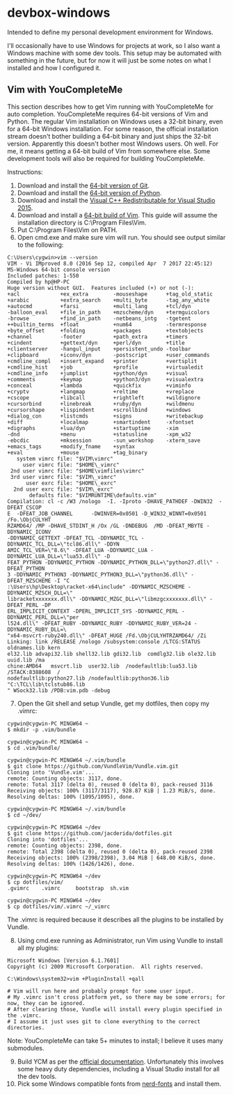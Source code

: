 # devbox-windows
Intended to define my personal development environment for Windows.

I'll occasionally have to use Windows for projects at work, so I also want a Windows machine with some dev tools. This setup may be automated with something in the future, but for now it will just be some notes on what I installed and how I configured it.

## Vim with YouCompleteMe

This section describes how to get Vim running with YouCompleteMe for auto completion. YouCompleteMe requires 64-bit versions of Vim and Python. The regular Vim installation on Windows uses a 32-bit binary, even for a 64-bit Windows installation. For some reason, the official installation stream doesn't bother building a 64-bit binary and just ships the 32-bit version. Apparently this doesn't bother most Windows users. Oh well. For me, it means getting a 64-bit build of Vim from somewhere else. Some development tools will also be required for building YouCompleteMe.

Instructions:

1. Download and install the [64-bit version of Git](https://git-scm.com/download/win).
2. Download and install the [64-bit version of Python](https://www.python.org/downloads/windows).
3. Download and install the [Visual C++ Redistributable for Visual Studio 2015](https://www.microsoft.com/en-gb/download/confirmation.aspx?id=48145).
4. Download and install a [64-bit build of Vim](https://tuxproject.de/projects/vim/). This guide will assume the installation directory is C:\Program Files\Vim.
5. Put C:\Program Files\Vim on PATH.
6. Open cmd.exe and make sure vim will run. You should see output similar to the following:
```
C:\Users\cygwin>vim --version
VIM - Vi IMproved 8.0 (2016 Sep 12, compiled Apr  7 2017 22:45:12)
MS-Windows 64-bit console version
Included patches: 1-550
Compiled by hp@HP-PC
Huge version without GUI.  Features included (+) or not (-):
+acl             +ex_extra        -mouseshape      +tag_old_static
+arabic          +extra_search    +multi_byte      -tag_any_white
+autocmd         +farsi           +multi_lang      +tcl/dyn
-balloon_eval    +file_in_path    +mzscheme/dyn    +termguicolors
-browse          +find_in_path    -netbeans_intg   -tgetent
++builtin_terms  +float           +num64           -termresponse
+byte_offset     +folding         +packages        +textobjects
+channel         -footer          +path_extra      +timers
+cindent         +gettext/dyn     +perl/dyn        +title
+clientserver    -hangul_input    +persistent_undo -toolbar
+clipboard       +iconv/dyn       -postscript      +user_commands
+cmdline_compl   +insert_expand   +printer         +vertsplit
+cmdline_hist    +job             +profile         +virtualedit
+cmdline_info    +jumplist        +python/dyn      +visual
+comments        +keymap          +python3/dyn     +visualextra
+conceal         +lambda          +quickfix        +viminfo
+cryptv          +langmap         +reltime         +vreplace
+cscope          +libcall         +rightleft       +wildignore
+cursorbind      +linebreak       +ruby/dyn        +wildmenu
+cursorshape     +lispindent      +scrollbind      +windows
+dialog_con      +listcmds        +signs           +writebackup
+diff            +localmap        +smartindent     -xfontset
+digraphs        +lua/dyn         +startuptime     -xim
-dnd             +menu            +statusline      -xpm_w32
-ebcdic          +mksession       -sun_workshop    -xterm_save
+emacs_tags      +modify_fname    +syntax
+eval            +mouse           +tag_binary
   system vimrc file: "$VIM\vimrc"
     user vimrc file: "$HOME\_vimrc"
 2nd user vimrc file: "$HOME\vimfiles\vimrc"
 3rd user vimrc file: "$VIM\_vimrc"
      user exrc file: "$HOME\_exrc"
  2nd user exrc file: "$VIM\_exrc"
       defaults file: "$VIMRUNTIME\defaults.vim"
Compilation: cl -c /W3 /nologo  -I. -Iproto -DHAVE_PATHDEF -DWIN32  -DFEAT_CSCOP
E  -DFEAT_JOB_CHANNEL      -DWINVER=0x0501 -D_WIN32_WINNT=0x0501  /Fo.\ObjCULYHT
RZAMD64/ /MP -DHAVE_STDINT_H /Ox /GL -DNDEBUG  /MD -DFEAT_MBYTE -DDYNAMIC_ICONV
-DDYNAMIC_GETTEXT -DFEAT_TCL -DDYNAMIC_TCL -DDYNAMIC_TCL_DLL=\"tcl86.dll\" -DDYN
AMIC_TCL_VER=\"8.6\" -DFEAT_LUA -DDYNAMIC_LUA -DDYNAMIC_LUA_DLL=\"lua53.dll\" -D
FEAT_PYTHON -DDYNAMIC_PYTHON -DDYNAMIC_PYTHON_DLL=\"python27.dll\" -DFEAT_PYTHON
3 -DDYNAMIC_PYTHON3 -DDYNAMIC_PYTHON3_DLL=\"python36.dll\" -DFEAT_MZSCHEME -I "C
:\Users\hp\Desktop\racket-x64\include" -DDYNAMIC_MZSCHEME -DDYNAMIC_MZSCH_DLL=\"
libracketxxxxxxx.dll\" -DDYNAMIC_MZGC_DLL=\"libmzgcxxxxxxx.dll\" -DFEAT_PERL -DP
ERL_IMPLICIT_CONTEXT -DPERL_IMPLICIT_SYS -DDYNAMIC_PERL -DDYNAMIC_PERL_DLL=\"per
l524.dll\" -DFEAT_RUBY -DDYNAMIC_RUBY -DDYNAMIC_RUBY_VER=24 -DDYNAMIC_RUBY_DLL=\
"x64-msvcrt-ruby240.dll\" -DFEAT_HUGE /Fd.\ObjCULYHTRZAMD64/ /Zi
Linking: link /RELEASE /nologo /subsystem:console /LTCG:STATUS oldnames.lib kern
el32.lib advapi32.lib shell32.lib gdi32.lib  comdlg32.lib ole32.lib uuid.lib /ma
chine:AMD64   msvcrt.lib  user32.lib  /nodefaultlib:lua53.lib  /STACK:8388608  /
nodefaultlib:python27.lib /nodefaultlib:python36.lib   "C:\TCL\lib\tclstub86.lib
" WSock32.lib /PDB:vim.pdb -debug
```
7. Open the Git shell and setup Vundle, get my dotfiles, then copy my .vimrc:
```
cygwin@cygwin-PC MINGW64 ~
$ mkdir -p .vim/bundle

cygwin@cygwin-PC MINGW64 ~
$ cd .vim/bundle/

cygwin@cygwin-PC MINGW64 ~/.vim/bundle
$ git clone https://github.com/VundleVim/Vundle.vim.git
Cloning into 'Vundle.vim'...
remote: Counting objects: 3117, done.
remote: Total 3117 (delta 0), reused 0 (delta 0), pack-reused 3116
Receiving objects: 100% (3117/3117), 928.87 KiB | 1.23 MiB/s, done.
Resolving deltas: 100% (1095/1095), done.

cygwin@cygwin-PC MINGW64 ~/.vim/bundle
$ cd ~/dev/

cygwin@cygwin-PC MINGW64 ~/dev
$ git clone https://github.com/jacderida/dotfiles.git
Cloning into 'dotfiles'...
remote: Counting objects: 2398, done.
remote: Total 2398 (delta 0), reused 0 (delta 0), pack-reused 2398
Receiving objects: 100% (2398/2398), 3.04 MiB | 648.00 KiB/s, done.
Resolving deltas: 100% (1426/1426), done.

cygwin@cygwin-PC MINGW64 ~/dev
$ cp dotfiles/vim/
.gvimrc    .vimrc     bootstrap  sh.vim

cygwin@cygwin-PC MINGW64 ~/dev
$ cp dotfiles/vim/.vimrc ~/_vimrc
```
The .vimrc is required because it describes all the plugins to be installed by Vundle.

8. Using cmd.exe running as Administrator, run Vim using Vundle to install all my plugins:
```
Microsoft Windows [Version 6.1.7601]
Copyright (c) 2009 Microsoft Corporation.  All rights reserved.

C:\Windows\system32>vim +PluginInstall +qall

# Vim will run here and probably prompt for some user input.
# My .vimrc isn't cross platform yet, so there may be some errors; for now, they can be ignored.
# After clearing those, Vundle will install every plugin specified in the .vimrc.
# I assume it just uses git to clone everything to the correct directories.
```
Note: YouCompleteMe can take 5+ minutes to install; I believe it uses many submodules.

9. Build YCM as per the [official documentation](https://github.com/Valloric/YouCompleteMe#windows). Unfortunately this involves some heavy duty dependencies, including a Visual Studio install for all the dev tools.
10. Pick some Windows compatible fonts from [nerd-fonts](https://github.com/ryanoasis/nerd-fonts/) and install them.
